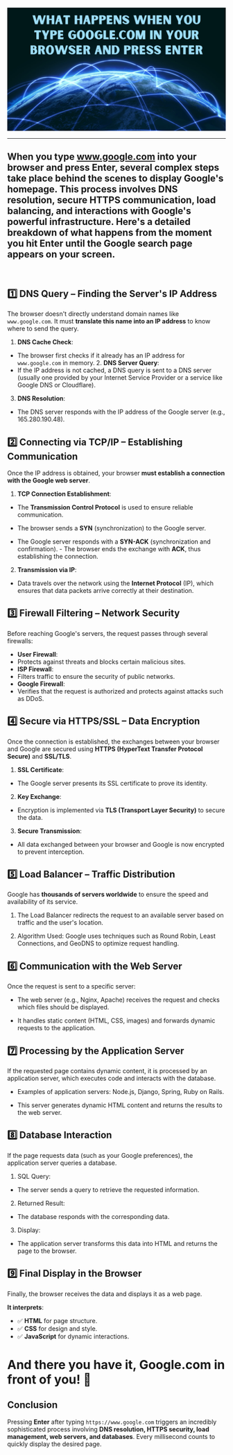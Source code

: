 
![illustration](images/image.png)

*************************

## **When you type www.google.com into your browser and press Enter, several complex steps take place behind the scenes to display Google's homepage. This process involves DNS resolution, secure HTTPS communication, load balancing, and interactions with Google's powerful infrastructure. Here's a detailed breakdown of what happens from the moment you hit Enter until the Google search page appears on your screen.**

<br>

## **1️⃣ DNS Query – Finding the Server's IP Address**

The browser doesn't directly understand domain names like `www.google.com`. It must **translate this name into an IP address** to know where to send the query.

1. **DNS Cache Check**:
- The browser first checks if it already has an IP address for `www.google.com` in memory. 2. **DNS Server Query**:
- If the IP address is not cached, a DNS query is sent to a DNS server (usually one provided by your Internet Service Provider or a service like Google DNS or Cloudflare).
3. **DNS Resolution**:
- The DNS server responds with the IP address of the Google server (e.g., 165.280.190.48).

## **2️⃣ Connecting via TCP/IP – Establishing Communication**

Once the IP address is obtained, your browser **must establish a connection with the Google web server**.

1. **TCP Connection Establishment**:
- The **Transmission Control Protocol** is used to ensure reliable communication.

- The browser sends a **SYN** (synchronization) to the Google server.
- The Google server responds with a **SYN-ACK** (synchronization and confirmation). - The browser ends the exchange with **ACK**, thus establishing the connection.

2. **Transmission via IP**:
- Data travels over the network using the **Internet Protocol** (IP), which ensures that data packets arrive correctly at their destination.

## **3️⃣ Firewall Filtering – Network Security**

Before reaching Google's servers, the request passes through several firewalls:

- **User Firewall**:
- Protects against threats and blocks certain malicious sites.
- **ISP Firewall**:
- Filters traffic to ensure the security of public networks.
- **Google Firewall**:
- Verifies that the request is authorized and protects against attacks such as DDoS.

## **4️⃣ Secure via HTTPS/SSL – Data Encryption**

Once the connection is established, the exchanges between your browser and Google are secured using **HTTPS (HyperText Transfer Protocol Secure)** and **SSL/TLS**.

1. **SSL Certificate**:
- The Google server presents its SSL certificate to prove its identity.
2. **Key Exchange**:
- Encryption is implemented via **TLS (Transport Layer Security)** to secure the data.
3. **Secure Transmission**:
- All data exchanged between your browser and Google is now encrypted to prevent interception.

## **5️⃣ Load Balancer – Traffic Distribution**

Google has **thousands of servers worldwide** to ensure the speed and availability of its service.

1. The Load Balancer redirects the request to an available server based on traffic and the user's location.

2. Algorithm Used: Google uses techniques such as Round Robin, Least Connections, and GeoDNS to optimize request handling.

## 6️⃣ Communication with the Web Server

Once the request is sent to a specific server:

- The web server (e.g., Nginx, Apache) receives the request and checks which files should be displayed.

- It handles static content (HTML, CSS, images) and forwards dynamic requests to the application.

## 7️⃣ Processing by the Application Server

If the requested page contains dynamic content, it is processed by an application server, which executes code and interacts with the database.

- Examples of application servers: Node.js, Django, Spring, Ruby on Rails.

- This server generates dynamic HTML content and returns the results to the web server.

## 8️⃣ Database Interaction

If the page requests data (such as your Google preferences), the application server queries a database.

1. SQL Query:
- The server sends a query to retrieve the requested information.
2. Returned Result:
- The database responds with the corresponding data.
3. Display:
- The application server transforms this data into HTML and returns the page to the browser.

## 9️⃣ Final Display in the Browser

Finally, the browser receives the data and displays it as a web page.

**It interprets**:
- ✅ **HTML** for page structure.
- ✅ **CSS** for design and style.
- ✅ **JavaScript** for dynamic interactions.

# And there you have it, **Google.com** in front of you! 🚀

## **Conclusion**

Pressing **Enter** after typing `https://www.google.com` triggers an incredibly sophisticated process involving **DNS resolution, HTTPS security, load management, web servers, and databases**. Every millisecond counts to quickly display the desired page.